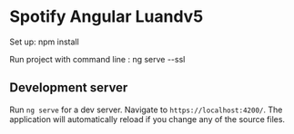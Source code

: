 # Spotify Angular Luandv5

Set up: npm install

Run project with command line : ng serve --ssl
## Development server

Run `ng serve` for a dev server. Navigate to `https://localhost:4200/`. The application will automatically reload if you change any of the source files.

